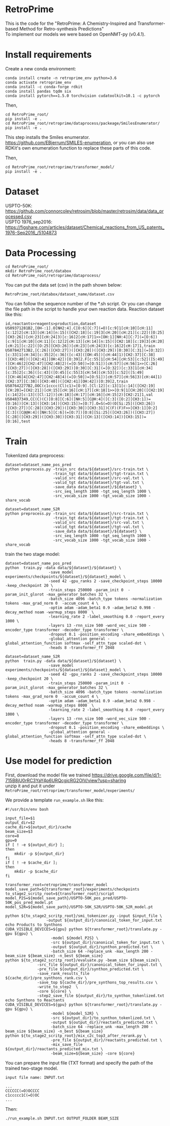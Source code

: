 # RetroPrime
This is the code for the "RetroPrime: A Chemistry-Inspired and Transformer-based Method for Retro-synthesis Predictions" \
To implement our models we were based on OpenNMT-py (v0.4.1).
# Install requirements
Create a new conda environment:
```
conda install create -n retroprime_env python=3.6
conda activate retroprime_env
conda install -c conda-forge rdkit
conda install pandas tqdm six
conda install pytorch==1.5.0 torchvision cudatoolkit=10.1 -c pytorch
```
Then,
```
cd RetroPrime_root/
pip install -e .
cd RetroPrime_root/retroprime/dataprocess/packeage/SmilesEnumerator/
pip install -e .
```
This step installs the Smiles enumerator. https://github.com/EBjerrum/SMILES-enumeration, or you can also use RDKit's own enumeration function to replace these parts of this code.

Then,
```
cd RetroPrime_root/retroprime/transformer_model/
pip install -e .
```
# Dataset
USPTO-50K: https://github.com/connorcoley/retrosim/blob/master/retrosim/data/data_processed.csv  
USPTO 1976_sep2016: https://figshare.com/articles/dataset/Chemical_reactions_from_US_patents_1976-Sep2016_/5104873
# Data Processing
```
cd RetroPrime_root/
mkdir RetroPrime_root/databox
cd RetroPrime_root/retroprime/dataprocess/
```
You can put the data set (csv) in the path shown below:
```
RetroPrime_root/databox/dataset_name/dataset.csv
```
You can follow the sequence number of the *.sh script. Or you can change the file path in the script to handle your own reaction data. Reaction dataset like this:
```
id,reactants>reagents>production,dataset
US09371281B2,[OH-:1].O[NH2:4].C[O:6][C:7](=O)[c:9]1[cH:10][cH:11][c:12]2[cH:13][cH:14][n:15]([CH2:18][c:19]3[cH:20][cH:21][c:22]([O:25][CH3:26])[cH:23][cH:24]3)[c:16]2[cH:17]1>>[OH:1][NH:4][C:7](=[O:6])[c:9]1[cH:10][cH:11][c:12]2[cH:13][cH:14][n:15]([CH2:18][c:19]3[cH:20][cH:21][c:22]([O:25][CH3:26])[cH:23][cH:24]3)[c:16]2[cH:17]1,train
US07842713B2,[C:26]([CH3:27])([CH3:28])([CH3:29])[O:30][C:31](=[O:32])[c:33]1[cH:34][c:35]2[c:36]([c:43]([OH:45])[cH:44]1)[CH2:37][C:38]([CH3:40])([CH2:41][OH:42])[O:39]2.F[c:55]1[cH:54][cH:53][c:52]([S:49]([CH:46]2[CH2:47][CH2:48]2)(=[O:50])=[O:51])[cH:57][cH:56]1>>[C:26]([CH3:27])([CH3:28])([CH3:29])[O:30][C:31](=[O:32])[c:33]1[cH:34][c:35]2[c:36]([c:43]([O:45][c:55]3[cH:54][cH:53][c:52]([S:49]([CH:46]4[CH2:47][CH2:48]4)(=[O:50])=[O:51])[cH:57][cH:56]3)[cH:44]1)[CH2:37][C:38]([CH3:40])([CH2:41][OH:42])[O:39]2,train
US07642277B2,OOC(c1cccc(Cl)c1)=[O:9].[Cl:12][c:13]1[c:14]([CH2:19][CH:20]=[CH2:21])[cH:15][cH:16][cH:17][cH:18]1>>[O:9]1[CH:20]([CH2:19][c:14]2[c:13]([Cl:12])[cH:18][cH:17][cH:16][cH:15]2)[CH2:21]1,val
US04837349,CC(C)(C)[O:8][C:6]([NH:5][C@H:4]([C:3]([O:2][CH3:1])=[O:16])[CH:13]([CH3:14])[CH3:15])=[O:7].O=S(=O)(O[Si:25]([CH3:26])([CH3:27])[C:28]([CH3:29])([CH3:30])[CH3:31])C(F)(F)F>>[CH3:1][O:2][C:3]([C@@H:4]([NH:5][C:6](=[O:7])[O:8][Si:25]([CH3:26])([CH3:27])[C:28]([CH3:29])([CH3:30])[CH3:31])[CH:13]([CH3:14])[CH3:15])=[O:16],test
```
# Train
Tokenlized data preprocess:
```
dataset=dataset_name_pos_pred
python preprocess.py -train_src data/${dataset}/src-train.txt \
                     -train_tgt data/${dataset}/tgt-train.txt \
                     -valid_src data/${dataset}/src-val.txt \
                     -valid_tgt data/${dataset}/tgt-val.txt \
                     -save_data data/${dataset}/${dataset} \
                     -src_seq_length 1000 -tgt_seq_length 1000 \
                     -src_vocab_size 1000 -tgt_vocab_size 1000 -share_vocab

dataset=dataset_name_S2R
python preprocess.py -train_src data/${dataset}/src-train.txt \
                     -train_tgt data/${dataset}/tgt-train.txt \
                     -valid_src data/${dataset}/src-val.txt \
                     -valid_tgt data/${dataset}/tgt-val.txt \
                     -save_data data/${dataset}/${dataset} \
                     -src_seq_length 1000 -tgt_seq_length 1000 \
                     -src_vocab_size 1000 -tgt_vocab_size 1000 -share_vocab
```
train the two stage model:
```
dataset=dataset_name_pos_pred
python  train.py -data data/${dataset}/${dataset} \
                   -save_model experiments/checkpoints/${dataset}/${dataset}_model \
                   -seed 42 -gpu_ranks 2 -save_checkpoint_steps 10000 -keep_checkpoint 20 \
                   -train_steps 250000 -param_init 0  -param_init_glorot -max_generator_batches 32 \
                   -batch_size 4096 -batch_type tokens -normalization tokens -max_grad_norm 0  -accum_count 4 \
                   -optim adam -adam_beta1 0.9 -adam_beta2 0.998 -decay_method noam -warmup_steps 8000  \
                   -learning_rate 2 -label_smoothing 0.0 -report_every 1000 \
                   -layers 13 -rnn_size 500 -word_vec_size 500 -encoder_type transformer -decoder_type transformer \
                   -dropout 0.1 -position_encoding -share_embeddings \
                   -global_attention general -global_attention_function softmax -self_attn_type scaled-dot \
                   -heads 8 -transformer_ff 2048

dataset=dataset_name_S2R
python  train.py -data data/${dataset}/${dataset} \
                   -save_model experiments/checkpoints/${dataset}/${dataset}_model \
                   -seed 42 -gpu_ranks 2 -save_checkpoint_steps 10000 -keep_checkpoint 20 \
                   -train_steps 250000 -param_init 0  -param_init_glorot -max_generator_batches 32 \
                   -batch_size 4096 -batch_type tokens -normalization tokens -max_grad_norm 0  -accum_count 4 \
                   -optim adam -adam_beta1 0.9 -adam_beta2 0.998 -decay_method noam -warmup_steps 8000  \
                   -learning_rate 2 -label_smoothing 0.0 -report_every 1000 \
                   -layers 13 -rnn_size 500 -word_vec_size 500 -encoder_type transformer -decoder_type transformer \
                   -dropout 0.1 -position_encoding -share_embeddings \
                   -global_attention general -global_attention_function softmax -self_attn_type scaled-dot \
                   -heads 8 -transformer_ff 2048                   
```

# Use model for prediction
First, download the model file we trained https://drive.google.com/file/d/1-715B8jU0rRC3YaY4p6URQcgjcRG2OlV/view?usp=sharing  
unzip it and put it under ```RetroPrime_root/retroprime/transformer_model/experiments/```
 
We provide a template ```run_example.sh``` like this:
```
#!/usr/bin/env bash

input_file=$1
output_dir=$2
cache_dir=${output_dir}/cache
beam_size=$3
core=8
gpu=0
if [ ! -e ${output_dir} ];
then
    mkdir -p ${output_dir}
fi
if [ ! -e $cache_dir ];
then
    mkdir -p $cache_dir
fi

transformer_root=retroprime/transformer_model
model_save_path=${transformer_root}/experiments/checkpoints
to_stage2_scritp_root=${transformer_root}/script
model_P2S=${model_save_path}/USPTO-50K_pos_pred/USPTO-50K_pos_pred_model.pt
model_S2R=${model_save_path}/USPTO-50K_S2R/USPTO-50K_S2R_model.pt

python ${to_stage2_scritp_root}/smi_tokenizer.py -input $input_file \
                  -output ${output_dir}/canonical_token_for_input.txt
echo Products to Synthons
CUDA_VISIBLE_DEVICES=${gpu} python ${transformer_root}/translate.py -gpu ${gpu} \
                    -model ${model_P2S} \
                    -src ${output_dir}/canonical_token_for_input.txt \
                    -output ${output_dir}/synthon_predicted.txt \
                    -batch_size 64 -replace_unk -max_length 200 -beam_size ${beam_size} -n_best ${beam_size}
python ${to_stage2_scritp_root}/evaluate.py -beam_size ${beam_size}\
		      -src_file ${output_dir}/canonical_token_for_input.txt \
		      -pre_file ${output_dir}/synthon_predicted.txt \
		      -save_rank_results_file ${cache_dir}/pre_synthons_rank.csv \
		      -save_top ${cache_dir}/pre_synthons_top_results.csv \
		      -write_to_step2  \
		      -core ${core} \
		      -step2_save_file ${output_dir}/to_synthon_tokenlized.txt
echo Synthons to Reactants
CUDA_VISIBLE_DEVICES=${gpu} python ${transformer_root}/translate.py -gpu ${gpu} \
                    -model ${model_S2R} \
                    -src ${output_dir}/to_synthon_tokenlized.txt \
                    -output ${output_dir}/reactants_predicted.txt \
                    -batch_size 64 -replace_unk -max_length 200 -beam_size ${beam_size} -n_best ${beam_size}
python ${to_stage2_scritp_root}/mix_c2c_top3_after_rerank.py \
                    -pre_file ${output_dir}/reactants_predicted.txt \
                    -mix_save_file  ${output_dir}/reactants_predicted_mix.txt \
                    -beam_size=${beam_size} -core ${core}
```

You can prepare the input file (TXT format) and specify the path of the trained two-stage model.
```
input file name: INPUT.txt

...
CCCCCC(=O)OCCCC
c1ccccc1C(=O)OC
...
```
Then:
```
./run_example.sh INPUT.txt OUTPUT_FOLDER BEAM_SIZE
```





